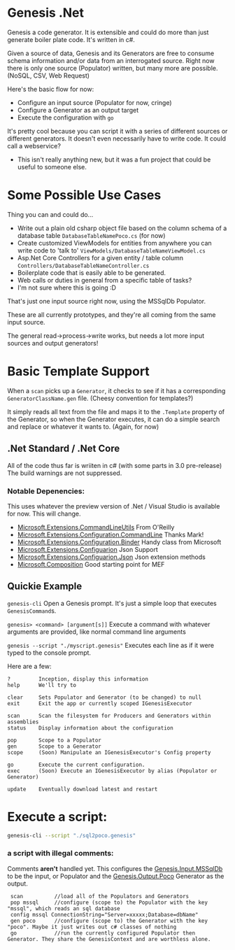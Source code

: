 # Genesis .Net
Genesis a code generator. It is extensible and could do more than just generate boiler plate code. It's written in c#.

Given a source of data, Genesis and its Generators are free to consume schema information and/or data from an interrogated source. Right now there is only one source (Populator) written, but many more are possible. (NoSQL, CSV, Web Request)

Here's the basic flow for now:
* Configure an input source (Populator for now, cringe)
* Configure a Generator as an output target
* Execute the configuration with `go`

It's pretty cool because you can script it with a series of different sources or different generators. It doesn't even necessarily have to write code. It could call a webservice?

* This isn't really anything new, but it was a fun project that could be useful to someone else. 

# Some Possible Use Cases
Thing you can and could do...
* Write out a plain old csharp object file based on the column schema of a database table
`DatabaseTableNamePoco.cs` (for now)
* Create customized ViewModels for entities from anywhere you can write code to 'talk to'
`ViewModels/DatabaseTableNameViewModel.cs` 
* Asp.Net Core Controllers for a given entity / table column
`Controllers/DatabaseTableNameController.cs`
* Boilerplate code that is easily able to be generated. 
* Web calls or duties in general from a specific table of tasks?
* I'm not sure where this is going :D

That's just one input source right now, using the MSSqlDb Populator. 

These are all currently prototypes, and they're all coming from the same input source. 

The general read->process->write works, but needs a lot more input sources and output generators! 

# Basic Template Support
When a `scan` picks up a `Generator`, it checks to see if it has a corresponding `GeneratorClassName.gen` file. (Cheesy convention for templates?)

It simply reads all text from the file and maps it to the `.Template` property of the Generator, so when the Generator executes, it can do a simple search and replace or whatever it wants to. (Again, for now)

## .Net Standard / .Net Core
All of the code thus far is wriiten in c# (with some parts in 3.0 pre-release) The build warnings are not suppressed. 

### Notable Depenencies:
This uses whatever the preview version of .Net / Visual Studio is available for now. This will change. 

* [Microsoft.Extensions.CommandLineUtils](https://www.areilly.com/2017/04/21/command-line-argument-parsing-in-net-core-with-microsoft-extensions-commandlineutils/ "Well explained at O'Reilly") From O'Reilly
* [Microsoft.Extensions.Configuration.CommandLine](https://msdn.microsoft.com/en-us/magazine/mt763239.aspx "Mark lays this framework out quite nicely") Thanks Mark!
* [Microsoft.Extensions.Configuration.Binder](https://www.nuget.org/packages/Microsoft.Extensions.Configuration.Binder "Handy class for mapping a config to an object") Handy class from Microsoft
* [Microsoft.Extensions.Configuarion](https://docs.microsoft.com/en-us/dotnet/api/microsoft.extensions.configuration.json?view=aspnetcore-2.2 "General configuration support") Json Support
* [Microsoft.Extensions.Configuarion.Json](https://docs.microsoft.com/en-us/dotnet/api/microsoft.extensions.configuration.jsonconfigurationextensions?view=aspnetcore-2.2 ".json configuration support") Json extension methods
* [Microsoft.Composition](https://dotnetthoughts.net/using-mef-in-dotnet-core/ "Managed Extensibility Framework docs") Good starting point for MEF

## Quickie Example
`genesis-cli`
Open a Genesis prompt. It's just a simple loop that executes `GenesisCommand`s.
    
`genesis> <command> [argument[s]]` 
Execute a command with whatever arguments are provided, like normal command line arguments

`genesis --script "./myscript.genesis"`
Executes each line as if it were typed to the console prompt. 

Here are a few:

```dotnet
?         Inception, display this information
help      We'll try to
 
clear     Sets Populator and Generator (to be changed) to null
exit      Exit the app or currently scoped IGenesisExecutor
 
scan      Scan the filesystem for Producers and Generators within assemblies
status    Display information about the configuration

pop       Scope to a Populator
gen       Scope to a Generator
scope     (Soon) Manipulate an IGenesisExecutor's Config property        

go        Execute the current configuration.
exec      (Soon) Execute an IGenesisExecutor by alias (Populator or Generator)

update    Eventually download latest and restart
```

# Execute a script:

```bash
genesis-cli --script "./sql2poco.genesis"
```

### a script with illegal comments:
Comments <b>aren't</b> handled yet. This configures the [Genesis.Input.MSSqlDb]("https://github.com/genesisdotnet/genesis/src/Populators/Genesis.Input.MSSqlDb "Sql Server Source") to be the input, or Populator and the [Genesis.Output.Poco]("https://github.com/genesisdotnet/genesis/src/Generators/Genesis.Output.Poco "Poco Output Source") Generator as the output.

```
 scan          //load all of the Populators and Generators
 pop mssql     //configure (scope to) the Populator with the key "mssql", which reads an sql database
 config mssql ConnectionString="Server=xxxxx;Database=dbName"
 gen poco      //configure (scope to) the Generator with the key "poco". Maybe it just writes out c# classes of nothing
 go            //run the currently configured Populator then Generator. They share the GenesisContext and are worthless alone.
